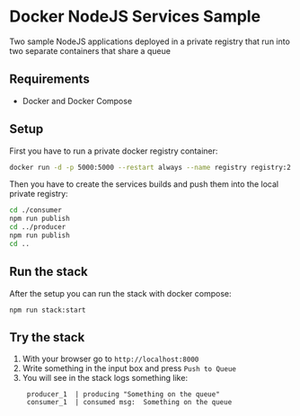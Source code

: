 # Docker NodeJS Services Sample
Two sample NodeJS applications deployed in a private registry that run into two separate containers that share a queue

## Requirements
- Docker and Docker Compose

## Setup
First you have to run a private docker registry container:

```sh
docker run -d -p 5000:5000 --restart always --name registry registry:2
```
Then you have to create the services builds and push them into the local private registry:

```sh
cd ./consumer
npm run publish
cd ../producer
npm run publish
cd ..
```

## Run the stack

After the setup you can run the stack with docker compose:
```
npm run stack:start
```

## Try the stack

1. With your browser go to `http://localhost:8000`
2. Write something in the input box and press `Push to Queue`
3. You will see in the stack logs something like:
   ```
    producer_1  | producing "Something on the queue"
    consumer_1  | consumed msg:  Something on the queue
   ```